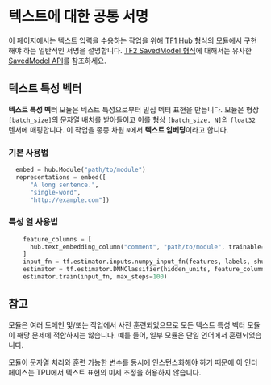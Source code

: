 # 텍스트에 대한 공통 서명

이 페이지에서는 텍스트 입력을 수용하는 작업을 위해 [TF1 Hub 형식](../tf1_hub_module.md)의 모듈에서 구현해야 하는 일반적인 서명을 설명합니다. [TF2 SavedModel 형식](../tf2_saved_model.md)에 대해서는 유사한 [SavedModel API](../common_saved_model_apis/text.md)를 참조하세요.

## 텍스트 특성 벡터

**텍스트 특성 벡터** 모듈은 텍스트 특성으로부터 밀집 벡터 표현을 만듭니다. 모듈은 형상 `[batch_size]`의 문자열 배치를 받아들이고 이를 형상 `[batch_size, N]`의 `float32` 텐서에 매핑합니다. 이 작업을 종종 차원 `N`에서 **텍스트 임베딩**이라고 합니다.

### 기본 사용법

```python
  embed = hub.Module("path/to/module")
  representations = embed([
      "A long sentence.",
      "single-word",
      "http://example.com"])
```

### 특성 열 사용법

```python
    feature_columns = [
      hub.text_embedding_column("comment", "path/to/module", trainable=False),
    ]
    input_fn = tf.estimator.inputs.numpy_input_fn(features, labels, shuffle=True)
    estimator = tf.estimator.DNNClassifier(hidden_units, feature_columns)
    estimator.train(input_fn, max_steps=100)
```

## 참고

모듈은 여러 도메인 및/또는 작업에서 사전 훈련되었으므로 모든 텍스트 특성 벡터 모듈이 해당 문제에 적합하지는 않습니다. 예를 들어, 일부 모듈은 단일 언어에서 훈련되었습니다.

모듈이 문자열 처리와 훈련 가능한 변수를 동시에 인스턴스화해야 하기 때문에 이 인터페이스는 TPU에서 텍스트 표현의 미세 조정을 허용하지 않습니다.
